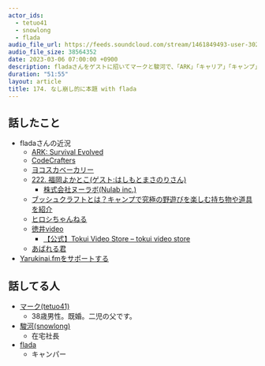 ```yaml
---
actor_ids:
  - tetuo41
  - snowlong
  - flada
audio_file_url: https://feeds.soundcloud.com/stream/1461849493-user-302747142-yarukinai-174-2023-03-06.mp3
audio_file_size: 38564352
date: 2023-03-06 07:00:00 +0900
description: fladaさんをゲストに招いてマークと駿河で、「ARK」「キャリア」「キャンプ」について話しました。
duration: "51:55"
layout: article
title: 174. なし崩し的に本題 with flada
---
```


## 話したこと
- fladaさんの近況
  - [ARK: Survival Evolved](https://www.spike-chunsoft.co.jp/ark/)
  - [CodeCrafters](https://codecrafters.io/)
  - [ヨコスカベーカリー](https://tabelog.com/kanagawa/A1406/A140601/14010879/)
  - [222. 福岡よかとこ(ゲスト:はしもとまさのりさん)](https://ossan.fm/episode/222)
    - [株式会社ヌーラボ(Nulab inc.)](https://nulab.com/ja/)
  - [ブッシュクラフトとは？キャンプで究極の野遊びを楽しむ持ち物や道具を紹介](https://hinata.me/article/717898972553383033)
  - [ヒロシちゃんねる](https://www.youtube.com/@user-ql1wf8kq1j)
  - [徳井video](https://www.youtube.com/@tokuivideo)
    - [【公式】Tokui Video Store – tokui video store](https://tokuivideo.jp/)
  - [あばれる君](https://www.youtube.com/@abarerukun/videos)
- [Yarukinai.fmをサポートする](https://note.com/tetuo41/circle)

## 話してる人
- [マーク(tetuo41)](https://twitter.com/tetuo41)
  - 38歳男性。既婚。二児の父です。
- [駿河(snowlong)](https://twitter.com/_snowlong)
  - 在宅社長
- [flada](https://twitter.com/flada_auxv)
  - キャンパー
